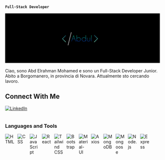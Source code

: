 **`Full-Stack Developer`**

<div><img alt="cover" src="IMG_59556.JPEG"/></div>

Ciao, sono Abd Elrahman Mohamed e sono un Full-Stack Developer Junior. Abito a Borgomanero, in provincia di Novara. Attualmente sto cercando lavoro.

## Connect With Me

<a href="https://www.linkedin.com/in/abd-elrahman-mohamed-44278a30b/">
<img alt="LinkedIn" width="30px" style="padding-right:10px" src="https://cdn.jsdelivr.net/gh/devicons/devicon@latest/icons/linkedin/linkedin-original.svg" />
</a>

#

### Languages and Tools
<img align="left" alt="HTML" width="30px" style="padding-right:10px" src="https://cdn.jsdelivr.net/gh/devicons/devicon@latest/icons/html5/html5-original.svg"/>

<img align="left" alt="CSS" width="30px" style="padding-right:10px" src="https://cdn.jsdelivr.net/gh/devicons/devicon@latest/icons/css3/css3-original.svg" />

<img align="left" alt="JavaScript" width="30px" style="padding-right:10px" src="https://cdn.jsdelivr.net/gh/devicons/devicon@latest/icons/javascript/javascript-original.svg" />

<img align="left" alt="React" width="30px" style="padding-right:10px" src="https://cdn.jsdelivr.net/gh/devicons/devicon@latest/icons/react/react-original.svg" />

<img align="left" alt="Tailwind CSS" width="30px" style="padding-right:10px" src="https://cdn.jsdelivr.net/gh/devicons/devicon@latest/icons/tailwindcss/tailwindcss-original.svg" />

<img align="left" alt="Bootstrap" width="30px" style="padding-right:10px" src="https://cdn.jsdelivr.net/gh/devicons/devicon@latest/icons/bootstrap/bootstrap-original.svg" />

<img align="left" alt="Material-UI" width="30px" style="padding-right:10px" src="https://cdn.jsdelivr.net/gh/devicons/devicon@latest/icons/materialui/materialui-original.svg" />

<img align="left" alt="Axios" width="30px" style="padding-right:10px" src="https://cdn.jsdelivr.net/gh/devicons/devicon@latest/icons/axios/axios-plain.svg" />

<img align="left" alt="MongoDB" width="30px" style="padding-right:10px" src="https://cdn.jsdelivr.net/gh/devicons/devicon@latest/icons/mongodb/mongodb-original-wordmark.svg" />

<img align="left" alt="Mongoose" width="30px" style="padding-right:10px" src="https://cdn.jsdelivr.net/gh/devicons/devicon@latest/icons/mongoose/mongoose-original.svg" />

<img align="left" alt="Node.js" width="30px" style="padding-right:10px" src="https://cdn.jsdelivr.net/gh/devicons/devicon@latest/icons/nodejs/nodejs-original.svg" />

<img align="left" alt="Express" width="30px" style="padding-right:10px" src="https://cdn.jsdelivr.net/gh/devicons/devicon@latest/icons/express/express-original.svg" />